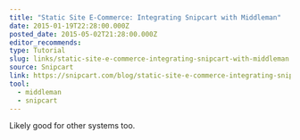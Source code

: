 ```yaml
---
title: "Static Site E-Commerce: Integrating Snipcart with Middleman"
date: 2015-01-19T22:28:00.000Z
posted_date: 2015-05-02T21:28:00.000Z
editor_recommends:
type: Tutorial
slug: links/static-site-e-commerce-integrating-snipcart-with-middleman
source: Snipcart
link: https://snipcart.com/blog/static-site-e-commerce-integrating-snipcart-with-middleman
tool:
  - middleman
  - snipcart
---
```

Likely good for other systems too.
